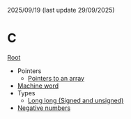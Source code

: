 2025/09/19 (last update 29/09/2025)

# C

[Root](../README.md)

- Pointers
    - [Pointers to an array](./Pointers_to_an_array.md)
- [Machine word](./Machine_word.md)
- Types
    - [Long long (Signed and unsigned)](./Long_long.md)
- [Negative numbers](Negative_numbers.md)